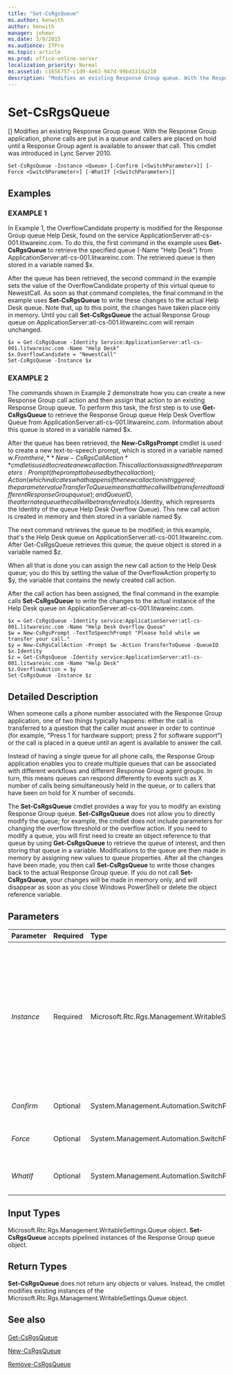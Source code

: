 ```yaml
---
title: "Set-CsRgsQueue"
ms.author: kenwith
author: kenwith
manager: johmar
ms.date: 3/9/2015
ms.audience: ITPro
ms.topic: article
ms.prod: office-online-server
localization_priority: Normal
ms.assetid: c1656757-c1d9-4e63-947d-99bd331da210
description: "Modifies an existing Response Group queue. With the Response Group application, phone calls are put in a queue and callers are placed on hold until a Response Group agent is available to answer that call. This cmdlet was introduced in Lync Server 2010."
---
```


# Set-CsRgsQueue
[]
Modifies an existing Response Group queue. With the Response Group application, phone calls are put in a queue and callers are placed on hold until a Response Group agent is available to answer that call. This cmdlet was introduced in Lync Server 2010.
  
```
Set-CsRgsQueue -Instance <Queue> [-Confirm [<SwitchParameter>]] [-Force <SwitchParameter>] [-WhatIf [<SwitchParameter>]]
```

## Examples

### EXAMPLE 1

In Example 1, the OverflowCandidate property is modified for the Response Group queue Help Desk, found on the service ApplicationServer:atl-cs-001.litwareinc.com. To do this, the first command in the example uses **Get-CsRgsQueue** to retrieve the specified queue (-Name "Help Desk") from ApplicationServer:atl-cs-001.litwareinc.com. The retrieved queue is then stored in a variable named $x.
  
After the queue has been retrieved, the second command in the example sets the value of the OverflowCandidate property of this virtual queue to NewestCall. As soon as that command completes, the final command in the example uses **Set-CsRgsQueue** to write these changes to the actual Help Desk queue. Note that, up to this point, the changes have taken place only in memory. Until you call **Set-CsRgsQueue** the actual Response Group queue on ApplicationServer:atl-cs-001.litwareinc.com will remain unchanged.
  
```
$x = Get-CsRgsQueue -Identity Service:ApplicationServer:atl-cs-001.litwareinc.com -Name "Help Desk"
$x.OverflowCandidate = "NewestCall"
Set-CsRgsQueue -Instance $x
```

### EXAMPLE 2

The commands shown in Example 2 demonstrate how you can create a new Response Group call action and then assign that action to an existing Response Group queue. To perform this task, the first step is to use **Get-CsRgsQueue** to retrieve the Response Group queue Help Desk Overflow Queue from ApplicationServer:atl-cs-001.litwareinc.com. Information about this queue is stored in a variable named $x.
  
After the queue has been retrieved, the **New-CsRgsPrompt** cmdlet is used to create a new text-to-speech prompt, which is stored in a variable named $w. From there, **New-CsRgsCallAction** cmdlet is used to create a new call action. This call action is assigned three parameters: Prompt (the prompt to be used by the call action); Action (which indicates what happens if the new call action is triggered; the parameter value TransferToQueue means that the call will be transferred to a different Response Group queue); and QueueID, the alternate queue the call will be transferred to ($x.Identity, which represents the Identity of the queue Help Desk Overflow Queue). This new call action is created in memory and then stored in a variable named $y.
  
The next command retrieves the queue to be modified; in this example, that's the Help Desk queue on ApplicationServer:atl-cs-001.litwareinc.com. After Get-CsRgsQueue retrieves this queue, the queue object is stored in a variable named $z.
  
When all that is done you can assign the new call action to the Help Desk queue; you do this by setting the value of the OverflowAction property to $y, the variable that contains the newly created call action.
  
After the call action has been assigned, the final command in the example calls **Set-CsRgsQueue** to write the changes to the actual instance of the Help Desk queue on ApplicationServer:atl-cs-001.litwareinc.com.
  
```
$x = Get-CsRgsQueue -Identity service:ApplicationServer:atl-cs-001.litwareinc.com -Name "Help Desk Overflow Queue"
$w = New-CsRgsPrompt -TextToSpeechPrompt "Please hold while we transfer your call."
$y = New-CsRgsCallAction -Prompt $w -Action TransferToQueue -QueueID $x.Identity
$z = Get-CsRgsQueue -Identity service:ApplicationServer:atl-cs-001.litwareinc.com -Name "Help Desk"
$z.OverflowAction = $y
Set-CsRgsQueue -Instance $z
```

## Detailed Description

When someone calls a phone number associated with the Response Group application, one of two things typically happens: either the call is transferred to a question that the caller must answer in order to continue (for example, "Press 1 for hardware support; press 2 for software support") or the call is placed in a queue until an agent is available to answer the call. 
  
Instead of having a single queue for all phone calls, the Response Group application enables you to create multiple queues that can be associated with different workflows and different Response Group agent groups. In turn, this means queues can respond differently to events such as X number of calls being simultaneously held in the queue, or to callers that have been on hold for X number of seconds.
  
The **Set-CsRgsQueue** cmdlet provides a way for you to modify an existing Response Group queue. **Set-CsRgsQueue** does not allow you to directly modify the queue; for example, the cmdlet does not include parameters for changing the overflow threshold or the overflow action. If you need to modify a queue, you will first need to create an object reference to that queue by using **Get-CsRgsQueue** to retrieve the queue of interest, and then storing that queue in a variable. Modifications to the queue are then made in memory by assigning new values to queue properties. After all the changes have been made, you then call **Set-CsRgsQueue** to write those changes back to the actual Response Group queue. If you do not call **Set-CsRgsQueue**, your changes will be made in memory only, and will disappear as soon as you close Windows PowerShell or delete the object reference variable.
  
## Parameters

|**Parameter**|**Required**|**Type**|**Description**|
|:-----|:-----|:-----|:-----|
| _Instance_ <br/> |Required  <br/> |Microsoft.Rtc.Rgs.Management.WritableSettings.Queue  <br/> |Object reference to the Response Group queue to be modified. An object reference is typically retrieved by using the **Get-CsRgsQueue** cmdlet and assigning the returned value to a variable; for example, this command returns an object reference to the Help Desk queue and stores that object reference in a variable named $x: <br/>  `$x = Get-CsRgsQueue -Identity service:ApplicationServer:atl-cs-001.litwareinc.com -Name "Help Desk"` <br/> |
| _Confirm_ <br/> |Optional  <br/> |System.Management.Automation.SwitchParameter  <br/> |Prompts you for confirmation before executing the command.  <br/> |
| _Force_ <br/> |Optional  <br/> |System.Management.Automation.SwitchParameter  <br/> |Suppresses the display of any non-fatal error message that might occur when running the command.  <br/> |
| _WhatIf_ <br/> |Optional  <br/> |System.Management.Automation.SwitchParameter  <br/> |Describes what would happen if you executed the command without actually executing the command.  <br/> |
   
## Input Types

Microsoft.Rtc.Rgs.Management.WritableSettings.Queue object. **Set-CsRgsQueue** accepts pipelined instances of the Response Group queue object.
  
## Return Types

 **Set-CsRgsQueue** does not return any objects or values. Instead, the cmdlet modifies existing instances of the Microsoft.Rtc.Rgs.Management.WritableSettings.Queue object.
  
## See also

#### 

[Get-CsRgsQueue](get-csrgsqueue.md)
  
[New-CsRgsQueue](new-csrgsqueue.md)
  
[Remove-CsRgsQueue](remove-csrgsqueue.md)

